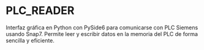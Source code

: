 # PLC_READER
Interfaz gráfica en Python con PySide6 para comunicarse con PLC Siemens usando Snap7. Permite leer y escribir datos en la memoria del PLC de forma sencilla y eficiente.
